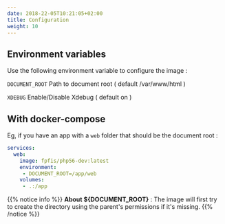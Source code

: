 ```yaml
---
date: 2018-22-05T10:21:05+02:00
title: Configuration
weight: 10
--- 
```


## Environment variables

Use the following environment variable to configure the image :

`DOCUMENT_ROOT`
Path to document root ( default /var/www/html )

`XDEBUG`
Enable/Disable Xdebug ( default on )

## With docker-compose

Eg, if you have an app with a `web` folder that should be the document root :

```yaml
services:
  web:
    image: fpfis/php56-dev:latest
    environment:
     - DOCUMENT_ROOT=/app/web
    volumes:
     - .:/app
```

{{% notice info %}}
**About ${DOCUMENT_ROOT}** : The image will first try to create the directory using the parent's permissions if it's missing.
{{% /notice %}}